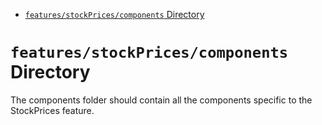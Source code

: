 <!-- START doctoc generated TOC please keep comment here to allow auto update -->
<!-- DON'T EDIT THIS SECTION, INSTEAD RE-RUN doctoc TO UPDATE -->

- [`features/stockPrices/components` Directory](#featuresstockpricescomponents-directory)

<!-- END doctoc generated TOC please keep comment here to allow auto update -->

# `features/stockPrices/components` Directory

The components folder should contain all the components specific to the StockPrices feature.
